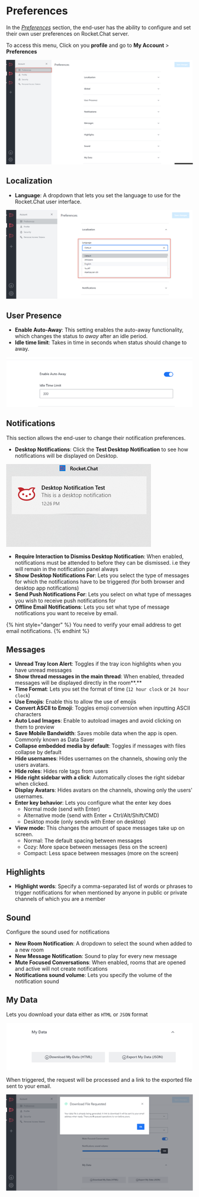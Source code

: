 # Preferences

In the [_Preferences_](https://open.rocket.chat/account/preferences) section, the end-user has the ability to configure and set their own user preferences on Rocket.Chat server.

To access this menu, Click on you **profile** and go to **My Account** > **Preferences**

![](<../../../../.gitbook/assets/image (670) (1).png>)

## Localization

* **Language**: A dropdown that lets you set the language to use for the Rocket.Chat user interface.

![](<../../../../.gitbook/assets/image (649).png>)

## User Presence

* **Enable Auto-Away**: This setting enables the auto-away functionality, which changes the status to _away_ after an idle period.&#x20;
* **Idle time limit**: Takes in time in seconds when status should change to away.

![](<../../../../.gitbook/assets/image (645).png>)

## Notifications

This section allows the end-user to change their notification preferences.

* **Desktop Notifications**: Click the **Test Desktop Notification** to see how notifications will be displayed on Desktop.

![](<../../../../.gitbook/assets/image (650).png>)

* **Require Interaction to Dismiss Desktop Notification**: When enabled, notifications must be attended to before they can be dismissed. i.e they will remain in the notification panel always
* **Show Desktop Notifications For**: Lets you select the type of messages for which the notifications have to be triggered (for both browser and desktop app notifications)
* **Send Push Notifications For**: Lets you select on what type of messages you wish to receive push notifications for
* **Offline Email Notifications**: Lets you set what type of message notifications you want to receive by email.

{% hint style="danger" %}
You need to verify your email address to get email notifications.
{% endhint %}

## Messages

* **Unread Tray Icon Alert**: Toggles if the tray icon highlights when you have unread messages
* **Show thread messages in the main thread**: When enabled, threaded messages will be displayed directly in the room**.**
* **Time Format**: Lets you set the format of time (`12 hour clock` or `24 hour clock`)
* **Use Emojis**: Enable this to allow the use of emojis
* **Convert ASCII to Emoji**: Toggles emoji conversion when inputting ASCII characters
* **Auto Load Images**:  Enable to autoload images and avoid clicking on them to preview&#x20;
* **Save Mobile Bandwidth**: Saves mobile data when the app is open. Commonly known as Data Saver
* **Collapse embedded media by default**:  Toggles if messages with files collapse by default
* **Hide usernames**: Hides usernames on the channels, showing only the users avatars.
* **Hide roles**: Hides role tags from users
* **Hide right sidebar with a click**: Automatically closes the right sidebar when clicked.
* **Display Avatars**: Hides avatars on the channels, showing only the users' usernames.
* **Enter key behavior**: Lets you configure what the enter key does
  * Normal mode (send with Enter)
  * Alternative mode (send with Enter + Ctrl/Alt/Shift/CMD)
  * Desktop mode (only sends with Enter on desktop)
* **View mode:** This changes the amount of space messages take up on screen.
  * Normal: The default spacing between messages
  * Cozy: More space between messages (less on the screen)
  * Compact: Less space between messages (more on the screen)

## Highlights

* **Highlight words**: Specify a comma-separated list of words or phrases to trigger notifications for when mentioned by anyone in public or private channels of which you are a member

## Sound

Configure the sound used for notifications

* **New Room Notification**: A dropdown to select the sound when added to a new room
* **New Message Notification**: Sound to play for every new message
* **Mute Focused Conversations**: When enabled, rooms that are opened and active will not create notifications
* **Notifications sound volume**: Lets you specify the volume of the notification sound

## My Data

Lets you download your data either as `HTML` or `JSON` format

![](<../../../../.gitbook/assets/image (687).png>)

When triggered, the request will be processed and a link to the exported file sent to your email.

![](<../../../../.gitbook/assets/image (665).png>)
